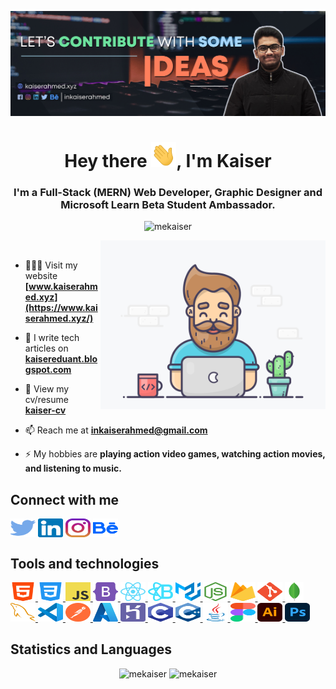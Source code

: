 ![S M Kaiser Ahmed](https://raw.githubusercontent.com/mekaiser/mekaiser/main/images/github-banner.jpg)

<h1 align="center">Hey there <img src="icons/wave.gif" height="40" width="40">, I'm Kaiser</h1>
<h3 align="center">I'm a Full-Stack (MERN) Web Developer, Graphic Designer and Microsoft Learn Beta Student Ambassador.</h3>

<p align="center"> <img src="https://komarev.com/ghpvc/?username=mekaiser&label=Profile%20views&color=FF6948&style=flat" alt="mekaiser" /> </p>

<img align="right" src="images/developer.gif" width="360" height="270" alt="GIF"/>

<p>&nbsp;</p>

- 👨🏻‍💻 Visit my website **[www.kaiserahmed.xyz](https://www.kaiserahmed.xyz/)**

- 📝 I write tech articles on **[kaisereduant.blogspot.com](https://kaisereduant.blogspot.com/)**

- 🚀 View my cv/resume **[kaiser-cv](https://drive.google.com/file/d/1Bw-weGyTAj8kLmYUaPEG25b--2lAxryC/view)**

- 📫 Reach me at **inkaiserahmed@gmail.com**

- ⚡ My hobbies are **playing action video games, watching action movies, and listening to music.**

## Connect with me

<p align="left">
<a href="https://twitter.com/inkaiserahmed"><img align="center" src="icons/connections/twitter.svg" alt="inkaiserahmed" height="30" width="40" /></a>
<a href="https://linkedin.com/in/inkaiserahmed"><img align="center" src="icons/connections/linkedin.svg" alt="inkaiserahmed" height="30" width="40" /></a>
<a href="https://instagram.com/inkaiserahmed"><img align="center" src="icons/connections/instagram.svg" alt="inkaiserahmed" height="30" width="40" /></a>
<a href="https://www.behance.net/inkaiserahmed"><img align="center" src="icons/connections/behance.svg" alt="inkaiserahmed" height="30" width="40" /></a>
</p>

## Tools and technologies

<p align="left">

<a href="https://www.w3.org/html/"> <img src="icons/tools and technologies/html5.svg" alt="html5" height="30" width="40"/> </a>
<a href="https://www.w3schools.com/css/"> <img src="icons/tools and technologies/css3.svg" alt="css3" height="30" width="40"/> </a>
<a href="https://www.javascript.com/"> <img src="icons/tools and technologies/javascript.svg" alt="javascript" height="30" width="40"/> </a>
<a href="https://getbootstrap.com/"> <img src="icons/tools and technologies/bootstrap-5-1.svg" alt="bootstrap" height="30" width="40"/> </a>
<a href="https://reactjs.org/"> <img src="icons/tools and technologies/react-icon.svg" alt="react" height="30" width="40"/> </a>
<a href="https://react-bootstrap.github.io/"> <img src="icons/tools and technologies/react-bootstrap-icon.svg" alt="react-bootstrap" height="30" width="40"/> </a>
<a href="https://material-ui.com/"> <img src="icons/tools and technologies/material-ui.svg" alt="material-ui" height="30" width="40"/> </a>
<a href="https://nodejs.org/en/"> <img src="icons/tools and technologies/nodejs-logo.svg" alt="nodejs" height="30" width="40"/> </a>
<a href="https://firebase.google.com/"> <img src="icons/tools and technologies/firebase.svg" alt="firebase" height="30" width="40"/> </a>
<a href="https://git-scm.com/"> <img src="icons/tools and technologies/Git_icon.svg" alt="git" height="30" width="40"/> </a>
<a href="https://www.mongodb.com/"> <img src="icons/tools and technologies/mongodb-logo.svg" alt="mongodb" height="30" width="30"/> </a>
<a href="https://www.mysql.com/"> <img src="icons/tools and technologies/mysql-icon.svg" alt="mysql" height="30" width="40"/> </a>
<a href="https://code.visualstudio.com/"> <img src="icons/tools and technologies/Visual_Studio_Code_1.18_icon.svg" alt="vscode" height="30" width="40"/> </a>
<a href="https://www.postman.com/"> <img src="icons/tools and technologies/postman.svg" alt="postman" height="30" width="40"/> </a>
<a href="https://azure.microsoft.com/en-us/"> <img src="icons/tools and technologies/Azure2021.svg" alt="azure" height="30" width="40"/> </a>
<a href="https://www.heroku.com/"> <img src="icons/tools and technologies/heroku-logo.svg" alt="heroku" height="30" width="40"/> </a>
<a href="https://www.cprogramming.com/"> <img src="icons/tools and technologies/C_Logo.svg" alt="c" height="30" width="40"/> </a>
<a href="https://www.w3schools.com/cpp/"> <img src="icons/tools and technologies/C++_Logo.svg" alt="c++" height="30" width="40"/> </a>
<a href="https://www.java.com/en/"> <img src="icons/tools and technologies/java-original.svg" alt="java" height="30" width="40"/> </a>
<a href="https://www.figma.com/"> <img src="icons/tools and technologies/Figma-logo.svg" alt="figma" height="30" width="40"/> </a>
<a href="https://www.adobe.com/in/products/illustrator.html"> <img src="icons/tools and technologies/Adobe_Illustrator_CC_icon.svg" alt="illustrator" height="30" width="40"/> </a>
<a href="https://www.photoshop.com/en"> <img src="icons/tools and technologies/Adobe_Photoshop_CC_icon.svg" alt="photoshop" height="30" width="40"/> </a>

</p>

## Statistics and Languages

<p align="center"> 
    <img src="https://github-readme-stats-mekaiser.vercel.app/api?username=mekaiser&bg_color=00000000&include_all_commits=true&count_private=true&show_icons=true&hide_rank=false&icon_color=6381AF&text_color=f2f2f2&hide_title=true&disable_animations=true" alt="mekaiser" width="411"/> 
    <img src="https://github-readme-stats-mekaiser.vercel.app/api/top-langs?username=mekaiser&theme=dark&include_all_commits=true&count_private=true&layout=compact&bg_color=00000000" alt="mekaiser" height="136" />
</p>
